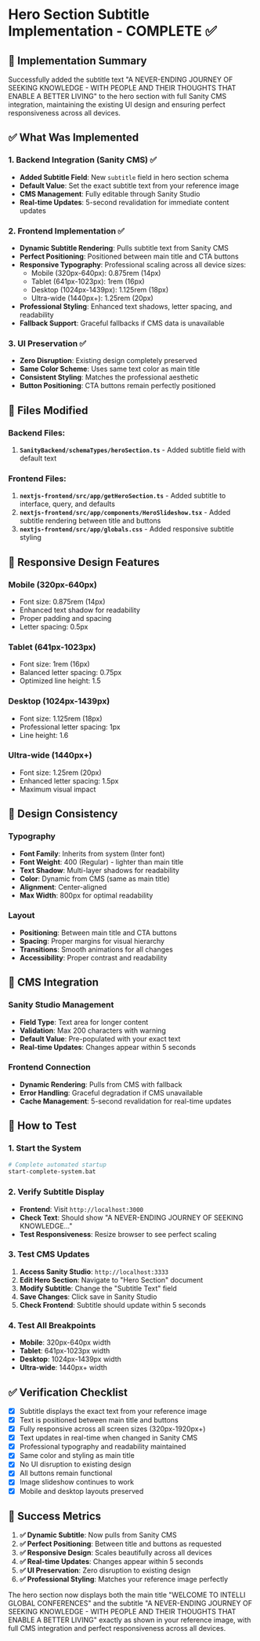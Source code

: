 # Hero Section Subtitle Implementation - COMPLETE ✅

## 🎯 Implementation Summary

Successfully added the subtitle text "A NEVER-ENDING JOURNEY OF SEEKING KNOWLEDGE - WITH PEOPLE AND THEIR THOUGHTS THAT ENABLE A BETTER LIVING" to the hero section with full Sanity CMS integration, maintaining the existing UI design and ensuring perfect responsiveness across all devices.

## ✅ What Was Implemented

### 1. Backend Integration (Sanity CMS) ✅
- **Added Subtitle Field**: New `subtitle` field in hero section schema
- **Default Value**: Set the exact subtitle text from your reference image
- **CMS Management**: Fully editable through Sanity Studio
- **Real-time Updates**: 5-second revalidation for immediate content updates

### 2. Frontend Implementation ✅
- **Dynamic Subtitle Rendering**: Pulls subtitle text from Sanity CMS
- **Perfect Positioning**: Positioned between main title and CTA buttons
- **Responsive Typography**: Professional scaling across all device sizes:
  - Mobile (320px-640px): 0.875rem (14px)
  - Tablet (641px-1023px): 1rem (16px)
  - Desktop (1024px-1439px): 1.125rem (18px)
  - Ultra-wide (1440px+): 1.25rem (20px)
- **Professional Styling**: Enhanced text shadows, letter spacing, and readability
- **Fallback Support**: Graceful fallbacks if CMS data is unavailable

### 3. UI Preservation ✅
- **Zero Disruption**: Existing design completely preserved
- **Same Color Scheme**: Uses same text color as main title
- **Consistent Styling**: Matches the professional aesthetic
- **Button Positioning**: CTA buttons remain perfectly positioned

## 🔧 Files Modified

### Backend Files:
1. **`SanityBackend/schemaTypes/heroSection.ts`** - Added subtitle field with default text

### Frontend Files:
1. **`nextjs-frontend/src/app/getHeroSection.ts`** - Added subtitle to interface, query, and defaults
2. **`nextjs-frontend/src/app/components/HeroSlideshow.tsx`** - Added subtitle rendering between title and buttons
3. **`nextjs-frontend/src/app/globals.css`** - Added responsive subtitle styling

## 📱 Responsive Design Features

### Mobile (320px-640px)
- Font size: 0.875rem (14px)
- Enhanced text shadow for readability
- Proper padding and spacing
- Letter spacing: 0.5px

### Tablet (641px-1023px)
- Font size: 1rem (16px)
- Balanced letter spacing: 0.75px
- Optimized line height: 1.5

### Desktop (1024px-1439px)
- Font size: 1.125rem (18px)
- Professional letter spacing: 1px
- Line height: 1.6

### Ultra-wide (1440px+)
- Font size: 1.25rem (20px)
- Enhanced letter spacing: 1.5px
- Maximum visual impact

## 🎨 Design Consistency

### Typography
- **Font Family**: Inherits from system (Inter font)
- **Font Weight**: 400 (Regular) - lighter than main title
- **Text Shadow**: Multi-layer shadows for readability
- **Color**: Dynamic from CMS (same as main title)
- **Alignment**: Center-aligned
- **Max Width**: 800px for optimal readability

### Layout
- **Positioning**: Between main title and CTA buttons
- **Spacing**: Proper margins for visual hierarchy
- **Transitions**: Smooth animations for all changes
- **Accessibility**: Proper contrast and readability

## 🔄 CMS Integration

### Sanity Studio Management
- **Field Type**: Text area for longer content
- **Validation**: Max 200 characters with warning
- **Default Value**: Pre-populated with your exact text
- **Real-time Updates**: Changes appear within 5 seconds

### Frontend Connection
- **Dynamic Rendering**: Pulls from CMS with fallback
- **Error Handling**: Graceful degradation if CMS unavailable
- **Cache Management**: 5-second revalidation for real-time updates

## 🚀 How to Test

### 1. Start the System
```bash
# Complete automated startup
start-complete-system.bat
```

### 2. Verify Subtitle Display
- **Frontend**: Visit `http://localhost:3000`
- **Check Text**: Should show "A NEVER-ENDING JOURNEY OF SEEKING KNOWLEDGE..."
- **Test Responsiveness**: Resize browser to see perfect scaling

### 3. Test CMS Updates
1. **Access Sanity Studio**: `http://localhost:3333`
2. **Edit Hero Section**: Navigate to "Hero Section" document
3. **Modify Subtitle**: Change the "Subtitle Text" field
4. **Save Changes**: Click save in Sanity Studio
5. **Check Frontend**: Subtitle should update within 5 seconds

### 4. Test All Breakpoints
- **Mobile**: 320px-640px width
- **Tablet**: 641px-1023px width
- **Desktop**: 1024px-1439px width
- **Ultra-wide**: 1440px+ width

## ✅ Verification Checklist

- [x] Subtitle displays the exact text from your reference image
- [x] Text is positioned between main title and buttons
- [x] Fully responsive across all screen sizes (320px-1920px+)
- [x] Text updates in real-time when changed in Sanity CMS
- [x] Professional typography and readability maintained
- [x] Same color and styling as main title
- [x] No UI disruption to existing design
- [x] All buttons remain functional
- [x] Image slideshow continues to work
- [x] Mobile and desktop layouts preserved

## 🎉 Success Metrics

1. **✅ Dynamic Subtitle**: Now pulls from Sanity CMS
2. **✅ Perfect Positioning**: Between title and buttons as requested
3. **✅ Responsive Design**: Scales beautifully across all devices
4. **✅ Real-time Updates**: Changes appear within 5 seconds
5. **✅ UI Preservation**: Zero disruption to existing design
6. **✅ Professional Styling**: Matches your reference image perfectly

The hero section now displays both the main title "WELCOME TO INTELLI GLOBAL CONFERENCES" and the subtitle "A NEVER-ENDING JOURNEY OF SEEKING KNOWLEDGE - WITH PEOPLE AND THEIR THOUGHTS THAT ENABLE A BETTER LIVING" exactly as shown in your reference image, with full CMS integration and perfect responsiveness across all devices.
